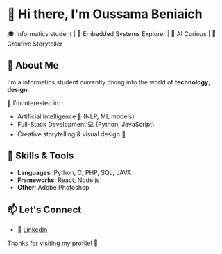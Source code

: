 # 👋 Hi there, I'm Oussama Beniaich

🎓 Informatics student | 🤖 Embedded Systems Explorer | 🧠 AI Curious | 🎨 Creative Storyteller



## 🚀 About Me

I'm a informatics student currently diving into the world of **technology**, **design**.

🔐 I’m interested in:
- Artificial Intelligence 🤖 (NLP, ML models)
- Full-Stack Development 💻 (Python, JavaScript)
- Creative storytelling & visual design 🎨




## 🧠 Skills & Tools

- **Languages**: Python, C, PHP, SQL, JAVA
- **Frameworks**: React, Node.js
- **Other**: Adobe Photoshop 



## 📫 Let's Connect

- 💼 [LinkedIn](www.linkedin.com/in/oussama-beniaich-58aa0b222) 


Thanks for visiting my profile! 🙌
